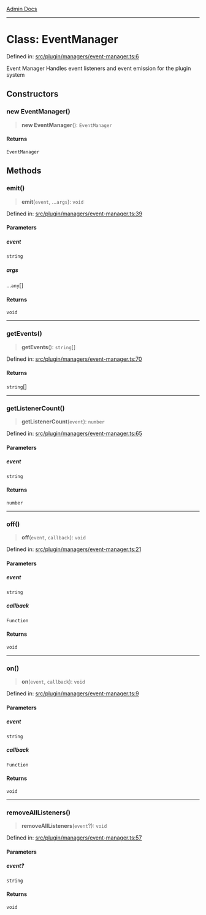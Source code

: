 [Admin Docs](/)

***

# Class: EventManager

Defined in: [src/plugin/managers/event-manager.ts:6](https://github.com/PalisadoesFoundation/talawa-admin/blob/main/src/plugin/managers/event-manager.ts#L6)

Event Manager
Handles event listeners and event emission for the plugin system

## Constructors

### new EventManager()

> **new EventManager**(): `EventManager`

#### Returns

`EventManager`

## Methods

### emit()

> **emit**(`event`, ...`args`): `void`

Defined in: [src/plugin/managers/event-manager.ts:39](https://github.com/PalisadoesFoundation/talawa-admin/blob/main/src/plugin/managers/event-manager.ts#L39)

#### Parameters

##### event

`string`

##### args

...`any`[]

#### Returns

`void`

***

### getEvents()

> **getEvents**(): `string`[]

Defined in: [src/plugin/managers/event-manager.ts:70](https://github.com/PalisadoesFoundation/talawa-admin/blob/main/src/plugin/managers/event-manager.ts#L70)

#### Returns

`string`[]

***

### getListenerCount()

> **getListenerCount**(`event`): `number`

Defined in: [src/plugin/managers/event-manager.ts:65](https://github.com/PalisadoesFoundation/talawa-admin/blob/main/src/plugin/managers/event-manager.ts#L65)

#### Parameters

##### event

`string`

#### Returns

`number`

***

### off()

> **off**(`event`, `callback`): `void`

Defined in: [src/plugin/managers/event-manager.ts:21](https://github.com/PalisadoesFoundation/talawa-admin/blob/main/src/plugin/managers/event-manager.ts#L21)

#### Parameters

##### event

`string`

##### callback

`Function`

#### Returns

`void`

***

### on()

> **on**(`event`, `callback`): `void`

Defined in: [src/plugin/managers/event-manager.ts:9](https://github.com/PalisadoesFoundation/talawa-admin/blob/main/src/plugin/managers/event-manager.ts#L9)

#### Parameters

##### event

`string`

##### callback

`Function`

#### Returns

`void`

***

### removeAllListeners()

> **removeAllListeners**(`event`?): `void`

Defined in: [src/plugin/managers/event-manager.ts:57](https://github.com/PalisadoesFoundation/talawa-admin/blob/main/src/plugin/managers/event-manager.ts#L57)

#### Parameters

##### event?

`string`

#### Returns

`void`
